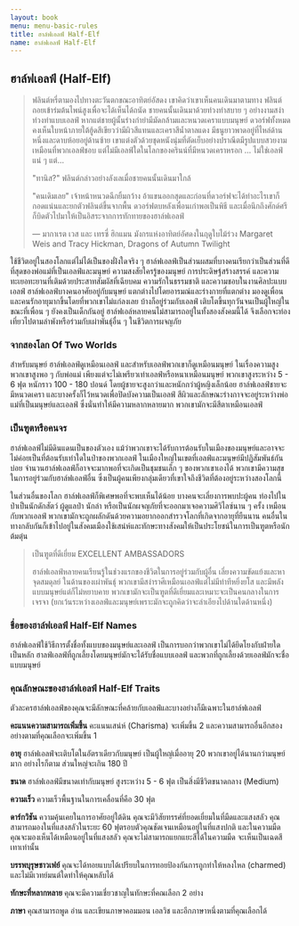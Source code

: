 ```yaml
---
layout: book
menu: menu-basic-rules
title: ฮาล์ฟเอลฟ์ Half-Elf
name: ฮาล์ฟเอลฟ์ Half-Elf
---
```


## ฮาล์ฟเอลฟ์ (Half-Elf)

> ฟลินต์หรี่ตามองไปทางตะวันตกขณะอาทิตย์อัสดง เขาคิดว่าเขาเห็นคนเดินมาตามทาง ฟลินต์ถอยเข้าร่มต้นไพน์สูงเพื่อจะได้เห็นได้ถนัด ชายคนนั้นเดินมาด้วยท่วงท่าสบาย ๆ อย่างงามสง่า ท่วงท่าแบบเอลฟ์ หากแต่ชายผู้นั้นร่างกำยำมีมัดกล้ามและหนวดเคราแบบมนุษย์ ดวอร์ฟทั้งหมดคงเห็นใบหน้าภายใต้ฮู้ดสีเขียวว่ามีผิวสีแทนและเคราสีน้ำตาลแดง มีธนูยาวพาดอยู่ที่ไหล่ด้านหนึ่งและดาบห้อยอยู่ด้านซ้าย เขาแต่งตัวด้วยชุดหนังนุ่มที่ตัดเย็บอย่างปราณีตมีรูปแบบสวยงามเหมือนที่พวกเอลฟ์ชอบ แต่ไม่มีเอลฟ์ใดในโลกของครินน์ที่มีหนวดเคราหรอก ... ไม่ใช่เอลฟ์แน่ ๆ แต่...
>
> "ทานิส?" ฟลินต์กล่าวอย่างลังเลเมื่อชายคนนั้นเดินมาใกล้
>
> "คนเดิมเลย" เจ้าหน้าหนวดฉีกยิ้มกว้าง อ้าแขนออกสุดและก่อนที่ดวอร์ฟจะได้ทำอะไรเขาก็กอดแน่นและยกตัวฟลินต์ขึ้นจากพื้น ดวอร์ฟตบหลังเพื่อนเก่าพอเป็นพิธี และเมื่อนึกถึงศักด์ศรี ก็บิดตัวไปมาให้เป็นอิสระจากการทักทายของฮาล์ฟเอลฟ์
>
> — มากาเรต เวส และ เทรซี่ ฮิกแมน มังกรแห่งอาทิตย์อัศดงในฤดูใบไม้ร่วง
> Margaret Weis and Tracy Hickman, Dragons of Autumn Twilight

ใช้ชีวิตอยู่ในสองโลกแต่ไม่ได้เป็นของฝั่งใดจริง ๆ ฮาล์ฟเอลฟ์เป็นส่วนผสมที่บางคนเรียกว่าเป็นส่วนที่ดีที่สุดของพ่อแม่ที่เป็นเอลฟ์และมนุษย์ ความสงสัยใครรู้ของมนุษย์ การประดิษฐ์สร้างสรรค์ และความทะเยอทะยานที่เติมด้วยประสาทสัมผัสที่เฉียบคม ความรักในธรรมชาติ และความชอบในงานศิลปะแบบเอลฟ์ ฮาล์ฟเอลฟ์บางคนอาศัยอยู่กับมนุษย์ แตกต่างไปโดยอารมณ์และร่างกายที่แตกต่าง มองดูเพื่อนและคนรักอายุมากขึ้นโดยที่พวกเขาไม่แก่ลงเลย บ้างก็อยู่ร่วมกับเอลฟ์ เติบโตขึ้นทุกวันจนเป็นผู้ใหญ่ในขณะที่เพื่อน ๆ ยังคงเป็นเด็กกันอยู่ ฮาล์ฟเอล์หลายคนไม่สามารถอยู่ในทั้งสองสังคมนี้ได้ จึงเลือกจะท่องเที่ยวไปตามลำพังหรือร่วมกับเผ่าพันธุ์อื่น ๆ ในชีวิตการผจญภัย

### จากสองโลก Of Two Worlds

สำหรับมนุษย์ ฮาล์ฟเอลฟ์ดูเหมือนเอลฟ์ และสำหรับเอลฟ์พวกเขาก็ดูเหมือนมนุษย์ ในเรื่องความสูง พวกเขาสูงพอ ๆ กับพ่อแม่ เพียงแต่จะไม่เพรียวเท่าเอลฟ์หรือหนาเหมือนมนุษย์ พวกเขาสูงระหว่าง 5 - 6 ฟุต หนักราว 100 - 180 ปอนด์ โดยผู้ชายจะสูงกว่าและหนักกว่าผู้หญิงเล็กน้อย ฮาล์ฟเอลฟ์ชายจะมีหนวดเครา และบางครั้งก็ไว้หนวดเพื่อปิดบังความเป็นเอลฟ์ สีผิวและลักษณะร่างกาจจะอยู่ระหว่างพ่อแม่ที่เป็นมนุษย์และเอลฟ์ ซึ่งนั่นทำให้มีความหลากหลายมาก พวกเขามักจะมีสีตาเหมือนเอลฟ์

### เป็นฑูตหรือคนจร

ฮาล์ฟเอลฟ์ไม่มีดินแดนเป็นของตัวเอง แม้ว่าพวกเขาจะได้รับการต้อนรับในเมืองของมนุษย์และอาจจะไม่ค่อยเป็นที่ต้อนรับเท่าใดในป่าของพวกเอลฟ์ ในเมืองใหญ่ในเขตที่เอลฟ์และมนุษย์มีปฏิสัมพันธ์กันบ่อย จำนวนฮาล์ฟเอลฟ์ก็อาจจะมากพอที่จะเกิดเป็นชุมชนเล็ก ๆ ของพวกเขาเองได้ พวกเขามีความสุขในการอยู่ร่วมกับฮาล์ฟเอลฟ์อื่น ซึ่งเป็นผู้คนเพียงกลุ่มเดียวที่เขาใจถึงชีวิตที่ต้องอยู่ระหว่างสองโลกนี้

ในส่วนอื่นของโลก ฮาล์ฟเอลฟ์ก็พิเศษพอที่จะพบเห็นได้น้อย บางคนจะเลี่ยงการพบปะผู้คน ท่องไปในป่าเป็นนักดักสัตว์ ผู้ดูแลป่า นักล่า หรือเป็นนักผจญภัยที่จะออกมาเจอความศิวิไลซ์นาน ๆ ครั้ง เหมือนกับพวกเอลฟ์ พวกเขามักจะถูกผลักดันด้วยความอยากออกสำรวจโลกที่เกิดจากอายุที่ยืนนาน คนอื่นในทางกลับกันก็เข้าไปอยู่ในสังคมเมืองใช้เสน่ห์และทักษะทางสังคมให้เป็นประโยชน์ในการเป็นฑูตหรือนักต้มตุ๋น

> เป็นฑูตที่ดีเยี่ยม EXCELLENT AMBASSADORS
>
> ฮาล์ฟเอลฟ์หลายคนเรียนรู้ในช่วงแรกของชีวิตในการอยู่ร่วมกับผู้อื่น เลี่ยงความขัดแย้งและหาจุดสมดุลย์ ในด้านของเผ่าพันธุ์ พวกเขามีสง่าราศีเหมือนเอลฟ์แต่ไม่มีท่าทีหยิ่งยโส และมีพลังแบบมนุษย์แต่ก็ไม่หยาบคาย พวกเขามักจะเป็นฑูตที่ดีเยี่ยมและเหมาะจะเป็นคนกลางในการเจรจา (ยกเว้นระหว่างเอลฟ์และมนุษย์เพราะมักจะถูกคิดว่าจะลำเอียงไปด้านใดด้านหนึ่ง)

### ชื่อของฮาล์ฟเอลฟ์ Half-Elf Names

ฮาล์ฟเอลฟ์ใช้วิธีการตั้งชื่อทั้งแบบของมนุษย์และเอลฟ์ เป็นการบอกว่าพวกเขาไม่ได้ยึดโยงกับฝ่ายใดเป็นหลัก ฮาลฟ์เอลฟ์ที่ถูกเลี้ยงโดยมนุษย์มักจะได้รับชื่อแบบเอลฟ์ และพวกที่ถูกเลี้ยงด้วยเอลฟ์มักจะชื่อแบบมนุษย์

### คุณลักษณะของฮาล์ฟเอลฟ์ Half-Elf Traits

ตัวละครฮาล์ฟเอลฟ์ของคุณจะมีลักษณะที่คล้ายกับเอลฟ์และบางอย่างก็มีเฉพาะในฮาล์ฟเอลฟ์

**คะแนนความสามารถเพิ่มขึ้น** คะแนนเสน่ห์ (Charisma) จะเพิ่มขึ้น 2 และความสามารถอื่นอีกสองอย่างตามที่คุณเลือกจะเพิ่มขึ้น 1

**อายุ** ฮาล์ฟเอลฟ์จะเติบโตในอัตราเดียวกับมนุษย์ เป็นผู้ใหญ่เมื่ออายุ 20 พวกเขาอยู่ได้นานกว่ามนุษย์มาก อย่างไรก็ตาม ส่วนใหญ่จะเกิน 180 ปี

**ขนาด** ฮาล์ฟเอลฟ์มีขนาดเท่ากับมนุษย์ สูงระหว่าง 5 - 6 ฟุต เป็นสิ่งมีชีวิตขนาดกลาง (Medium)

**ความเร็ว** ความเร็วพื้นฐานในการเคลื่อนที่คือ 30 ฟุต

**ดาร์กวิชัน** ความคุ้นเคยในการอาศัยอยู่ใต้ดิน คุณจะมีวิสัยทรรศ์ที่ยอดเยี่ยมในที่มืดและแสงสลัว คุณสามารถมองในที่แสงสลัวในระยะ 60 ฟุตรอบตัวคุณชัดเจนเหมือนอยู่ในที่แสงปกติ และในความมืดคุณจะมองเห็นได้เหมือนอยู่ในที่แสงสลัว คุณจะไม่สามารถแยกแยะสีได้ในความมืด จะเห็นเป็นเฉดสีเทาเท่านั้น

**บรรพบุรุษชาวเฟย์** คุณจะได้ทอยแบบได้เปรียบในการทอยป้องกันการถูกทำให้หลงใหล (charmed) และไม่มีเวทย์มนต์ใดทำให้คุณหลับได้

**ทักษะที่หลากหลาย** คุณจะมีความเชี่ยวชาญในทักษะที่คณเลือก 2 อย่าง

**ภาษา** คุณสามารถพูด อ่าน และเขียนภาษาคอมมอน เอลวิช และอีกภาษาหนึ่งตามที่คุณเลือกได้
